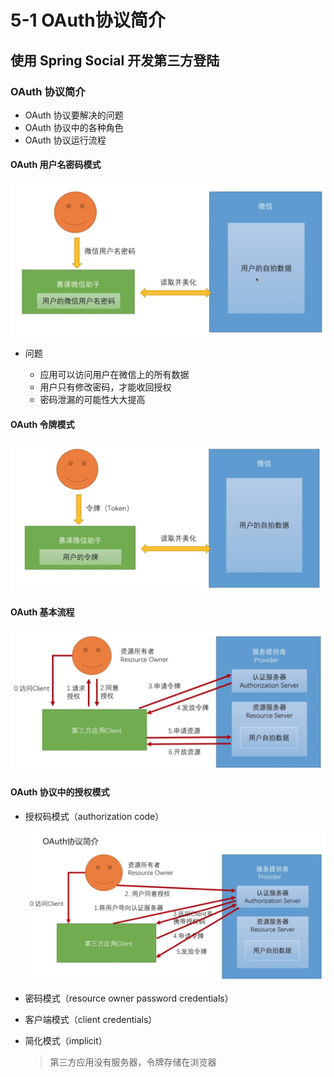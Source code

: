 # 5-1 OAuth协议简介

## 使用 Spring Social 开发第三方登陆

### OAuth 协议简介

* OAuth 协议要解决的问题
* OAuth 协议中的各种角色
* OAuth 协议运行流程

#### OAuth 用户名密码模式

![](./img/5-1_OAuth用户名密码模式.png)

* 问题
  
  * 应用可以访问用户在微信上的所有数据
  * 用户只有修改密码，才能收回授权
  * 密码泄漏的可能性大大提高

#### OAuth 令牌模式

![](./img/5-1_OAuth_Token模式.png)

#### OAuth 基本流程

![](./img/5-1_OAuth基本流程.png)

#### OAuth 协议中的授权模式

* 授权码模式（authorization code）
  
  ![](./img/5-1_OAuth授权码模式流程.png)
  
* 密码模式（resource owner password credentials）
* 客户端模式（client credentials）
* 简化模式（implicit）
  
  > 第三方应用没有服务器，令牌存储在浏览器
  



